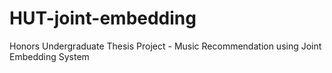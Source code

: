 # HUT-joint-embedding
Honors Undergraduate Thesis Project - Music Recommendation using Joint Embedding System
